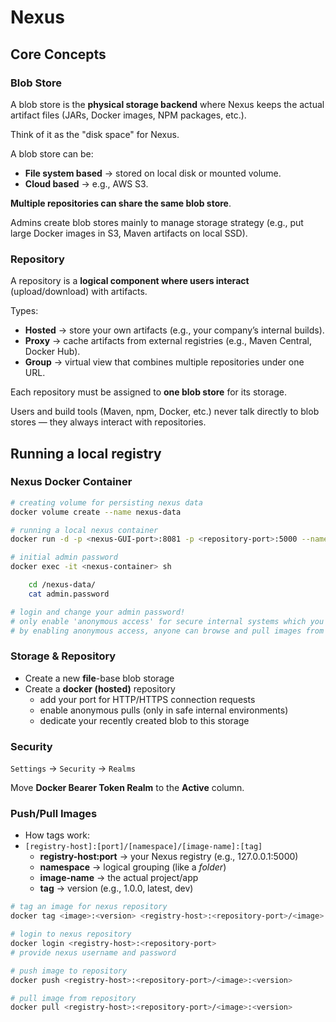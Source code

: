 # Nexus

## Core Concepts

### Blob Store

A blob store is the **physical storage backend** where Nexus keeps the actual artifact files (JARs, Docker images, NPM packages, etc.).

Think of it as the "disk space" for Nexus.

A blob store can be:

- **File system based** → stored on local disk or mounted volume.
- **Cloud based** → e.g., AWS S3.

**Multiple repositories can share the same blob store**.

Admins create blob stores mainly to manage storage strategy (e.g., put large Docker images in S3, Maven artifacts on local SSD).

### Repository

A repository is a **logical component where users interact** (upload/download) with artifacts.

Types:

- **Hosted** → store your own artifacts (e.g., your company’s internal builds).
- **Proxy** → cache artifacts from external registries (e.g., Maven Central, Docker Hub).
- **Group** → virtual view that combines multiple repositories under one URL.

Each repository must be assigned to **one blob store** for its storage.

Users and build tools (Maven, npm, Docker, etc.) never talk directly to blob stores — they always interact with repositories.

## Running a local registry

### Nexus Docker Container

```sh
# creating volume for persisting nexus data
docker volume create --name nexus-data

# running a local nexus container
docker run -d -p <nexus-GUI-port>:8081 -p <repository-port>:5000 --name nexus -v nexus-data:/nexus-data sonatype/nexus3

# initial admin password
docker exec -it <nexus-container> sh

    cd /nexus-data/
    cat admin.password

# login and change your admin password!
# only enable 'anonymous access' for secure internal systems which you are certain about them!
# by enabling anonymous access, anyone can browse and pull images from nexus repository but for pushing images everyone must login!
```

### Storage & Repository

- Create a new **file**-base blob storage
- Create a **docker (hosted)** repository
  - add your port for HTTP/HTTPS connection requests
  - enable anonymous pulls (only in safe internal environments)
  - dedicate your recently created blob to this storage

### Security

`Settings` → `Security` → `Realms`

Move **Docker Bearer Token Realm** to the **Active** column.

### Push/Pull Images

- How tags work:
- `[registry-host]:[port]/[namespace]/[image-name]:[tag]`
  - **registry-host:port** → your Nexus registry (e.g., 127.0.0.1:5000)
  - **namespace** → logical grouping (like a _folder_)
  - **image-name** → the actual project/app
  - **tag** → version (e.g., 1.0.0, latest, dev)

```sh
# tag an image for nexus repository
docker tag <image>:<version> <registry-host>:<repository-port>/<image>:<version>

# login to nexus repository
docker login <registry-host>:<repository-port>
# provide nexus username and password

# push image to repository
docker push <registry-host>:<repository-port>/<image>:<version>

# pull image from repository
docker pull <registry-host>:<repository-port>/<image>:<version>
```
